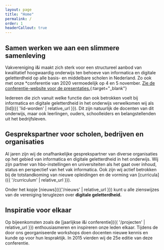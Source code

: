 ```yaml
---
layout: page
title: "Home"
permalink: /
order: 1
headerCallout: true
---
```


## Samen werken we aan een slimmere samenleving
Vakvereniging i&i maakt zich sterk voor een structureel aanbod van kwalitatief hoogwaardig onderwijs ten behoeve van informatica en digitale geletterdheid op alle basis- en middelbare scholen in Nederland.
Zo ook met onze *conferentie van 2020 vermoedelijk op 4 en 5 november. [Zie de conferentie-website voor de presentaties.](https://ieni.github.io/ieni2019/){:target="_blank"}

Iedereen die zich vanuit welke functie dan ook betrokken voelt bij informatica en digitale geletterdheid in het onderwijs verwelkomen wij als [lid]({{ 'lid-worden' | relative_url }}). Dit zijn natuurlijk de docenten van dit onderwijs, maar ook leerlingen, ouders, schoolleiders en belangstellenden uit het bedrijfsleven.

## Gesprekspartner voor scholen, bedrijven en organisaties
Al jaren zijn wij de onafhankelijke gesprekspartner van diverse organisaties op het gebied van informatica en digitale geletterdheid in het onderwijs. Wij zijn partner van hbo-instellingen en universiteiten als het gaat over inhoud, status en perspectief van het vak informatica. Ook zijn wij actief betrokken bij de totstandkoming van nieuwe opleidingen en de vorming van [curricula]({{ '/curriculum' | relative_url }}).

Onder het kopje [nieuws]({{'/nieuws' | relative_url }}) kunt u alle zienswijzes van de vereniging teruglezen over **digitale geletterdheid.**

## Inspiratie voor elkaar
Op bijeenkomsten zoals de [jaarlijkse i&i conferentie]({{ '/projecten' | relative_url }}) enthousiasmeren en inspireren onze leden elkaar. Tijdens de door ons georganiseerde workshops doen docenten nieuwe kennis en kunde op voor hun lespraktijk. In 2015 vierden wij de 25e editie van deze conferentie.
